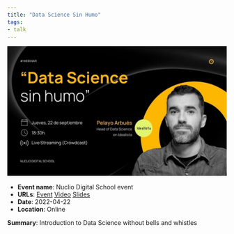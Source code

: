```yaml
---
title: "Data Science Sin Humo"
tags:
- talk
---
```


![nuclio-data-sin-humo](03.%20Outputs/Public%20Appearances/2022/nuclio-data-science-sin-humo/nuclio-data-sin-humo.jpg)
- **Event name**: Nuclio Digital School event
- **URLs**: [Event](https://my.demio.com/ref/czrpSDLnoX2Oni6h) [Video](https://www.crowdcast.io/e/data-science-sin-humo) [Slides](https://app.pitch.com/app/presentation/afb5c5d2-e4ab-475a-b033-de02a1c7819e/c8cbcc48-7952-4e6b-9605-bf5a0046eb6a)
- **Date**: 2022-04-22
- **Location**: Online

**Summary**: Introduction to Data Science without bells and whistles 